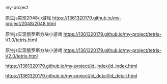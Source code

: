 my-project

原生js实现2048小游戏
https://1361320179.github.io/my-project/2048/2048.html 

原生js实现俄罗斯方块小游戏
https://1361320179.github.io/my-project/tetris-V1.0/tetris.html

原生js实现俄罗斯方块小游戏
https://1361320179.github.io/my-project/tetris-V2.0/tetris.html

https://1361320179.github.io/my-project/jd_index/jd_index.html

https://1361320179.github.io/my-project/jd_detail/jd_detail.html


